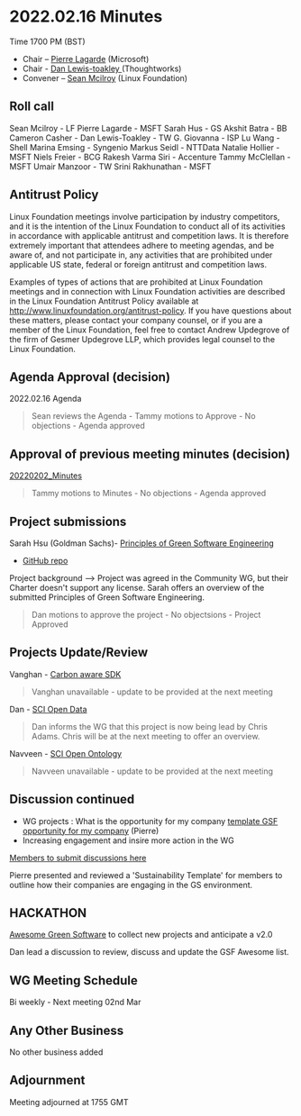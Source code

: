 # 2022.02.16 Minutes
Time 1700 PM (BST)

- Chair – [Pierre Lagarde](https://www.linkedin.com/in/pierlag/) (Microsoft) 
- Chair - [Dan Lewis-toakley ](https://www.linkedin.com/in/danlewistoakley/) (Thoughtworks)
- Convener – [Sean Mcilroy](https://www.linkedin.com/in/sean-mcilroy-bb3b5548/) (Linux Foundation)
  
## Roll call 
Sean Mcilroy - LF
Pierre Lagarde - MSFT
Sarah Hus - GS
Akshit Batra - 
BB
Cameron Casher - 
Dan Lewis-Toakley - TW
G. Giovanna - ISP
Lu Wang - Shell
Marina Emsing - Syngenio
Markus Seidl - NTTData
Natalie Hollier - MSFT
Niels Freier - BCG
Rakesh Varma Siri - Accenture
Tammy McClellan - MSFT
Umair Manzoor - TW
Srini Rakhunathan - MSFT
  
## Antitrust Policy
Linux Foundation meetings involve participation by industry competitors, and it is the intention of the Linux Foundation to conduct 
all of its activities in accordance with applicable antitrust and competition laws. 
It is therefore extremely important that attendees adhere to meeting agendas, and be aware of, and not participate in, any activities 
that are prohibited under applicable US state, federal or foreign antitrust and competition laws.

Examples of types of actions that are prohibited at Linux Foundation meetings and in connection with Linux Foundation activities are 
described in the Linux Foundation Antitrust Policy available at http://www.linuxfoundation.org/antitrust-policy. 
If you have questions about these matters, please contact your company counsel, or if you are a member of the Linux Foundation, 
feel free to contact Andrew Updegrove of the firm of Gesmer Updegrove LLP, which provides legal counsel to the Linux Foundation.
  
## Agenda Approval (decision) 
2022.02.16 Agenda

> Sean reviews the Agenda - Tammy motions to Approve - No objections - Agenda approved
  
## Approval of previous meeting minutes (decision)
[20220202_Minutes](https://github.com/Green-Software-Foundation/innovation_wg/blob/main/Agenda_Minutes/20220202_minutes.md)

>  Tammy motions to Minutes - No objections - Agenda approved

## Project submissions

Sarah Hsu (Goldman Sachs)- [Principles of Green Software Engineering](https://greensoftware.foundation/projects/principles-of-green-software-engineering)

- [GitHub repo](https://github.com/Green-Software-Foundation/Green_Software_principles)

Project background --> Project was agreed in the Community WG, but their Charter doesn't support any license.
Sarah offers an overview of the submitted Principles of Green Software Engineering.

> Dan motions to approve the project - No objectsions - Project Approved

## Projects Update/Review

Vanghan - [Carbon aware SDK](https://github.com/Green-Software-Foundation/carbon-aware-sdk)

> Vanghan unavailable - update to be provided at the next meeting

Dan - [SCI Open Data](https://github.com/Green-Software-Foundation/sci-data)

> Dan informs the WG that this project is now being lead by Chris Adams. Chris will be at the next meeting to offer an overview.

Navveen - [SCI Open Ontology](https://docs.google.com/document/d/1nVwxhlJ03j1TfgVy3KA0Tr_GSxqWkl59wMToDA_oTrQ/edit?usp=sharing)

> Navveen unavailable - update to be provided at the next meeting

## Discussion continued

- WG projects : What is the opportunity for my company [template GSF opportunity for my company](https://docs.google.com/presentation/d/1oAE-twY9S-oVJv11ZLzibANzs1fSSy0H/edit?usp=sharing&ouid=109117708288446888148&rtpof=true&sd=true) (Pierre)
- Increasing engagement and insire more action in the WG

[Members to submit discussions here](https://github.com/Green-Software-Foundation/innovation_wg/discussions)

Pierre presented and reviewed a 'Sustainability Template' for members to outline how their companies are engaging in the GS environment.

## HACKATHON

[Awesome Green Software](https://github.com/Green-Software-Foundation/awesome-green-software) to collect new projects and anticipate a v2.0

Dan lead a discussion to review, discuss and update the GSF Awesome list.

## WG Meeting Schedule

Bi weekly - Next meeting 02nd Mar

## Any Other Business

No other business added

## Adjournment

Meeting adjourned at 1755 GMT




